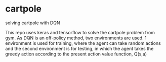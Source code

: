 # cartpole
 solving cartpole with DQN
 
 This repo uses keras and tensorflow to solve the cartpole problem from gym.  As DQN is an off-policy method, two environments are used.  1 environment is used for training, where the agent can take random actions and the second environment is for testing, in which the agent takes the greedy action according to the present action value function, Q(s,a)
